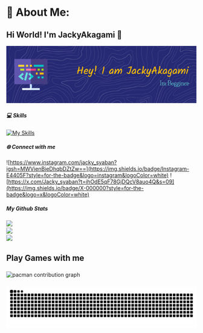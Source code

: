 # 💫 About Me:

## Hi World! I'm JackyAkagami 👋

![Jacky Akagami](img/github-header-1.png)

##### 💻 Skills

[![My Skills](https://skillicons.dev/icons?i=html,php,css,react,js,python,cs,mysql,nodejs,vscode&perline=5)](https://skillicons.dev)

##### 🌐 Connect with me

![https://www.instagram.com/jacky_syaban?igsh=MWVienBieDhqbDZtZw==](https://img.shields.io/badge/Instagram-E4405F?style=for-the-badge&logo=instagram&logoColor=white) ![https://x.com/Jacky_syaban?t=ihOdE5qF78GjDQcV8auo4Q&s=09](https://img.shields.io/badge/X-000000?style=for-the-badge&logo=x&logoColor=white)

##### My Github Stats

![](https://github-readme-stats.vercel.app/api?username=JackyAkagami&theme=gruvbox&hide_border=true&include_all_commits=true&count_private=false)<br/>
![](https://nirzak-streak-stats.vercel.app/?user=JackyAkagami&theme=gruvbox&hide_border=true)<br/>
![](https://github-readme-stats.vercel.app/api/top-langs/?username=JackyAkagami&theme=gruvbox&hide_border=true&include_all_commits=true&count_private=false&layout=compact)

<h2 align="left">Play Games with me</h2>

###

<picture>
  <source media="(prefers-color-scheme: dark)" srcset="https://raw.githubusercontent.com/JackyAkagami/JackyAkagami/output/pacman-contribution-graph-dark.svg">
  <source media="(prefers-color-scheme: light)" srcset="https://raw.githubusercontent.com/JackyAkagami/JackyAkagami/output/pacman-contribution-graph.svg">
  <img alt="pacman contribution graph" src="https://raw.githubusercontent.com/JackyAkagami/JackyAkagami/output/pacman-contribution-graph.svg">
</picture>

###

<img src="https://raw.githubusercontent.com/JackyAkagami/JackyAkagami/output/snake.svg" alt="Snake animation" />

###

###

<!--
**JackyAkagami/JackyAkagami** is a ✨ _special_ ✨ repository because its `README.md` (this file) appears on your GitHub profile.

Here are some ideas to get you started:

- 🔭 I’m currently working on ...
- 🌱 I’m currently learning ...
- 👯 I’m looking to collaborate on ...
- 🤔 I’m looking for help with ...
- 💬 Ask me about ...
- 📫 How to reach me: ...
- 😄 Pronouns: ...
- ⚡ Fun fact: ...
-->
